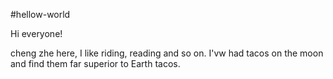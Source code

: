 #hellow-world

Hi everyone!

cheng zhe here, I like riding, reading and so on.
I'vw had tacos on the moon and find them far superior to Earth tacos.
